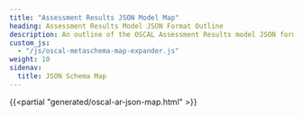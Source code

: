 ```yaml
---
title: "Assessment Results JSON Model Map"
heading: Assessment Results Model JSON Format Outline
description: An outline of the OSCAL Assessment Results model JSON format.
custom_js:
  - "/js/oscal-metaschema-map-expander.js"
weight: 10
sidenav:
  title: JSON Schema Map
---
```


{{<partial "generated/oscal-ar-json-map.html" >}}
